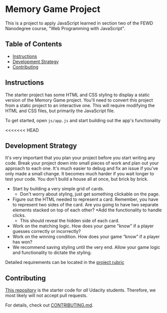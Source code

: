 # Memory Game Project

This is a project to apply JavaScript learned in section two of the FEWD Nanodegree course, "Web Programming with JavaScript".

## Table of Contents

* [Instructions](#instructions)
* [Development Strategy](#development_strategy)
* [Contributing](#contributing)

## Instructions

The starter project has some HTML and CSS styling to display a static version of the Memory Game project. You'll need to convert this project from a static project to an interactive one. This will require modifying the HTML and CSS files, but primarily the JavaScript file.

To get started, open `js/app.js` and start building out the app's functionality

<<<<<<< HEAD
## Development Strategy

It's very important that you plan your project before you start writing any code. Break your project down into small pieces of work and plan out your approach to each one. It's much easier to debug and fix an issue if you've only made a small change. It becomes much harder if you wait longer to test your code. You don't build a house all at once, but brick by brick.

* Start by building a very simple grid of cards.
	* Don't worry about styling, just get something clickable on the page.
* Figure out the HTML needed to represent a card. Remember, you have to represent two sides of the card. Are you going to have two separate elements stacked on top of each other?
	*Add the functionality to handle clicks.
	* This should reveal the hidden side of each card.
* Work on the matching logic. How does your game "know" if a player guesses correctly or incorrectly?
* Work on the winning condition. How does your game “know” if a player has won?
* We recommend saving styling until the very end. Allow your game logic and functionality to dictate the styling.


Detailed requirements can be located in the [project rubric](https://review.udacity.com/#!/rubrics/591/view)

## Contributing

[This repository](https://github.com/udacity/fend-project-memory-game) is the starter code for _all_ Udacity students. Therefore, we most likely will not accept pull requests.

For details, check out [CONTRIBUTING.md](CONTRIBUTING.md).
